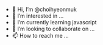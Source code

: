 - 👋 Hi, I’m @choihyeonmuk
- 👀 I’m interested in ...
- 🌱 I’m currently learning javascript
- 💞️ I’m looking to collaborate on ...
- 📫 How to reach me ...

<!---
choihyeonmuk/choihyeonmuk is a ✨ special ✨ repository because its `README.md` (this file) appears on your GitHub profile.
You can click the Preview link to take a look at your changes.
--->
